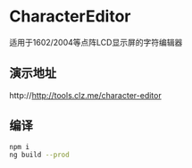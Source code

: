 # CharacterEditor

适用于1602/2004等点阵LCD显示屏的字符编辑器  

## 演示地址  
http://http://tools.clz.me/character-editor

## 编译  
```bash
npm i
ng build --prod
```